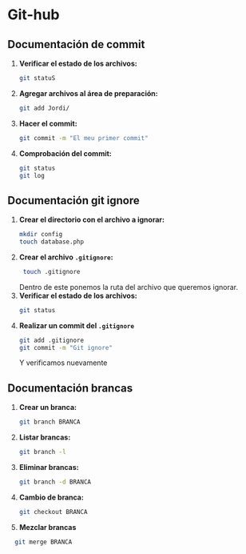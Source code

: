 # Git-hub
## Documentación de commit
1. **Verificar el estado de los archivos:**
   ```bash
   git statuS
2. **Agregar archivos al área de preparación:**
   ```bash
   git add Jordi/
3. **Hacer el commit:**
   ```bash
   git commit -m "El meu primer commit"
4. **Comprobación del commit:** 
   ```bash
   git status
   git log
## Documentación git ignore
1. **Crear el directorio con el archivo a ignorar:**
    ```bash
    mkdir config
    touch database.php
2. **Crear el archivo `.gitignore`:**
    ```bash
     touch .gitignore
     ```
    Dentro de este ponemos la ruta del archivo que queremos ignorar.
3. **Verificar el estado de los archivos:**
   ```bash
   git status
4. **Realizar un commit del `.gitignore`**
   ```bash
   git add .gitignore
   git commit -m "Git ignore"
   ```
   Y verificamos nuevamente
## Documentación brancas
1. **Crear un branca:**
   ```bash
   git branch BRANCA
   ```
2. **Listar brancas:**
   ```bash
   git branch -l
   ```
3. **Eliminar brancas:**
   ```bash
   git branch -d BRANCA
   ```
4. **Cambio de branca:**
   ```bash
   git checkout BRANCA
   ```   
5. **Mezclar brancas**
 ```bash
   git merge BRANCA
   ``` 

       
  
